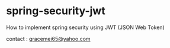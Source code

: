 # spring-security-jwt

How to implement spring security using JWT (JSON Web Token)

contact : gracemei65@yahoo.com
